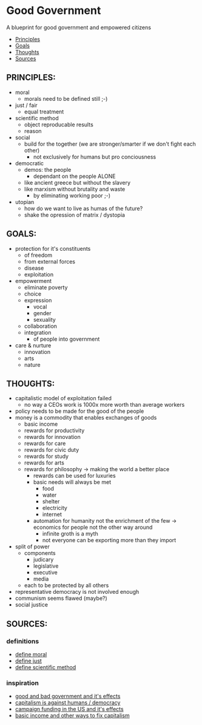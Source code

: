 # Good Government

A blueprint for good government and empowered citizens

- [Principles](#principles)
- [Goals](#goals)
- [Thoughts](#thoughts)
- [Sources](#sources)

## PRINCIPLES: <a name="principles"></a>

- moral
	- morals need to be defined still ;-)
- just / fair
	- equal treatment
- scientific method
	- object reproducable results
	- reason
- social
	- build for the together (we are stronger/smarter if we don't fight each other)
		- not exclusively for humans but pro conciousness
- democratic
	- demos: the people
		- dependant on the people ALONE
	- like ancient greece but without the slavery
	- like marxism without brutality and waste
		- by eliminating working poor ;-)
- utopian
	- how do we want to live as humas of the future?
	- shake the opression of matrix / dystopia

## GOALS: <a name="goals"></a>

- protection for it's constituents
	- of freedom
	- from external forces
	- disease
	- exploitation
- empowerment
	- eliminate poverty
	- choice
	- expression
		- vocal
		- gender
		- sexuality
	- collaboration
	- integration
		- of people into government
- care & nurture
	- innovation
	- arts
	- nature

## THOUGHTS: <a name="thoughts"></a>

- capitalistic model of exploitation failed
	- no way a CEOs work is 1000x more worth than average workers
- policy needs to be made for the good of the people
- money is a commodity that enables exchanges of goods
	- basic income
	- rewards for productivity
	- rewards for innovation
	- rewards for care
	- rewards for civic duty
	- rewards for study
	- rewards for arts
	- rewards for philosophy
	-> making the world a better place
		- rewards can be used for luxuries
		- basic needs will always be met
			- food
			- water
			- shelter
			- electricity
			- internet
		- automation for humanity not the enrichment of the few
		-> economics for people not the other way around
			- infinite groth is a myth
			- not everyone can be exporting more than they import
- split of power
	- components
		- judicary
		- legislative
		- executive
		- media
	- each to be protected by all others
- representative democracy is not involved enough
- communism seems flawed (maybe?)
- social justice

## SOURCES: <a name="sources"></a>

### definitions

- [define moral](https://duckduckgo.com/?q=define+moral&t=ffab&ia=definition)
- [define just](https://duckduckgo.com/?q=define+just&t=ffab&ia=definition)
- [define scientific method](https://duckduckgo.com/?q=define+scientific+method&t=ffab&ia=definition)

### inspiration

- [good and bad government and it's effects](https://www.youtube.com/watch?v=AhUhpfKeLus)
- [capitalism is against humans / democracy](https://www.youtube.com/watch?v=GB4s5b9NL3I)
- [campaign funding in the US and it's effects](https://www.ted.com/talks/lawrence_lessig_we_the_people_and_the_republic_we_must_reclaim)
- [basic income and other ways to fix capitalism](https://www.youtube.com/watch?v=A2aBKnr3Ep4)


